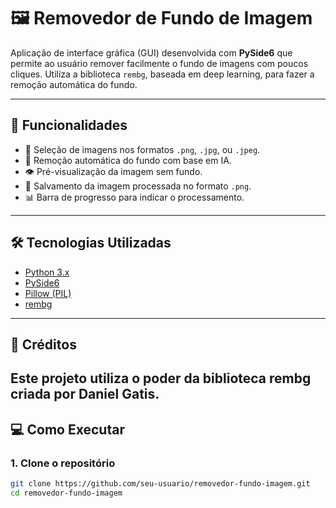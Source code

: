 # 🖼️ Removedor de Fundo de Imagem

Aplicação de interface gráfica (GUI) desenvolvida com **PySide6** que permite ao usuário remover facilmente o fundo de imagens com poucos cliques. Utiliza a biblioteca `rembg`, baseada em deep learning, para fazer a remoção automática do fundo.

---

## 🚀 Funcionalidades

- 📂 Seleção de imagens nos formatos `.png`, `.jpg`, ou `.jpeg`.
- 🤖 Remoção automática do fundo com base em IA.
- 👁️ Pré-visualização da imagem sem fundo.
- 💾 Salvamento da imagem processada no formato `.png`.
- 📊 Barra de progresso para indicar o processamento.

---

## 🛠️ Tecnologias Utilizadas

- [Python 3.x](https://www.python.org/)
- [PySide6](https://doc.qt.io/qtforpython/)
- [Pillow (PIL)](https://python-pillow.org/)
- [rembg](https://github.com/danielgatis/rembg)

---
## 🧠 Créditos
Este projeto utiliza o poder da biblioteca rembg criada por Daniel Gatis.
---

## 💻 Como Executar

### 1. Clone o repositório

```bash
git clone https://github.com/seu-usuario/removedor-fundo-imagem.git
cd removedor-fundo-imagem

